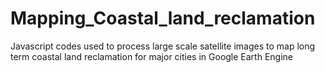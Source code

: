 # Mapping_Coastal_land_reclamation
Javascript codes used to process large scale satellite images to map long term coastal land reclamation for major cities in Google Earth Engine
